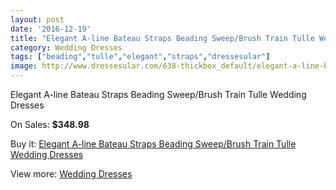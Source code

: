 ```yaml
---
layout: post
date: '2016-12-19'
title: "Elegant A-line Bateau Straps Beading Sweep/Brush Train Tulle Wedding Dresses"
category: Wedding Dresses
tags: ["beading","tulle","elegant","straps","dressesular"]
image: http://www.dressesular.com/638-thickbox_default/elegant-a-line-bateau-straps-beading-sweep-brush-train-tulle-wedding-dresses.jpg
---
```

Elegant A-line Bateau Straps Beading Sweep/Brush Train Tulle Wedding Dresses

On Sales: **$348.98**
<a href="https://www.dressesular.com/wedding-dresses/161-elegant-a-line-bateau-straps-beading-sweep-brush-train-tulle-wedding-dresses.html"><amp-img layout="responsive" width="600" height="600" src="//www.dressesular.com/638-thickbox_default/elegant-a-line-bateau-straps-beading-sweep-brush-train-tulle-wedding-dresses.jpg" alt="Elegant A-line Bateau Straps Beading Sweep/Brush Train Tulle Wedding Dresses 0" /></a>
<a href="https://www.dressesular.com/wedding-dresses/161-elegant-a-line-bateau-straps-beading-sweep-brush-train-tulle-wedding-dresses.html"><amp-img layout="responsive" width="600" height="600" src="//www.dressesular.com/641-thickbox_default/elegant-a-line-bateau-straps-beading-sweep-brush-train-tulle-wedding-dresses.jpg" alt="Elegant A-line Bateau Straps Beading Sweep/Brush Train Tulle Wedding Dresses 1" /></a>
<a href="https://www.dressesular.com/wedding-dresses/161-elegant-a-line-bateau-straps-beading-sweep-brush-train-tulle-wedding-dresses.html"><amp-img layout="responsive" width="600" height="600" src="//www.dressesular.com/640-thickbox_default/elegant-a-line-bateau-straps-beading-sweep-brush-train-tulle-wedding-dresses.jpg" alt="Elegant A-line Bateau Straps Beading Sweep/Brush Train Tulle Wedding Dresses 2" /></a>
<a href="https://www.dressesular.com/wedding-dresses/161-elegant-a-line-bateau-straps-beading-sweep-brush-train-tulle-wedding-dresses.html"><amp-img layout="responsive" width="600" height="600" src="//www.dressesular.com/639-thickbox_default/elegant-a-line-bateau-straps-beading-sweep-brush-train-tulle-wedding-dresses.jpg" alt="Elegant A-line Bateau Straps Beading Sweep/Brush Train Tulle Wedding Dresses 3" /></a>

Buy it: [Elegant A-line Bateau Straps Beading Sweep/Brush Train Tulle Wedding Dresses](https://www.dressesular.com/wedding-dresses/161-elegant-a-line-bateau-straps-beading-sweep-brush-train-tulle-wedding-dresses.html "Elegant A-line Bateau Straps Beading Sweep/Brush Train Tulle Wedding Dresses")

View more: [Wedding Dresses](https://www.dressesular.com/3-wedding-dresses "Wedding Dresses")